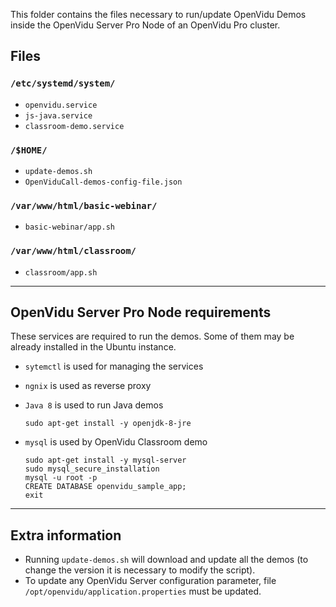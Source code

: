 This folder contains the files necessary to run/update OpenVidu Demos inside the OpenVidu Server Pro Node of an OpenVidu Pro cluster.

## Files

### `/etc/systemd/system/`

- `openvidu.service`
- `js-java.service`
- `classroom-demo.service`

### `/$HOME/`

- `update-demos.sh`
- `OpenViduCall-demos-config-file.json`

### `/var/www/html/basic-webinar/`

- `basic-webinar/app.sh`

### `/var/www/html/classroom/`

- `classroom/app.sh`

---

## OpenVidu Server Pro Node requirements

These services are required to run the demos. Some of them may be already installed in the Ubuntu instance.

- `sytemctl` is used for managing the services

- `ngnix` is used as reverse proxy

- `Java 8` is used to run Java demos

      sudo apt-get install -y openjdk-8-jre

- `mysql` is used by OpenVidu Classroom demo

      sudo apt-get install -y mysql-server
      sudo mysql_secure_installation
      mysql -u root -p
      CREATE DATABASE openvidu_sample_app;
      exit

---

## Extra information

- Running `update-demos.sh` will download and update all the demos (to change the version it is necessary to modify the script).
- To update any OpenVidu Server configuration parameter, file `/opt/openvidu/application.properties` must be updated.

